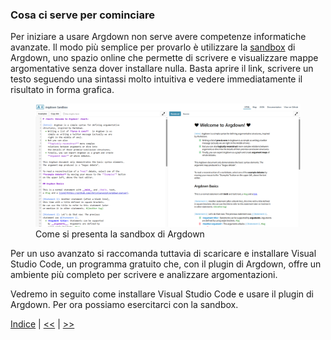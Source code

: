 <link rel="stylesheet" href="../assets/style.css">

### Cosa ci serve per cominciare

Per iniziare a usare Argdown non serve avere competenze informatiche avanzate. Il modo più semplice per provarlo è utilizzare la [sandbox](https://argdown.org/sandbox/html) di Argdown, uno spazio online che permette di scrivere e visualizzare mappe argomentative senza dover installare nulla. Basta aprire il link, scrivere un testo seguendo una sintassi molto intuitiva e vedere immediatamente il risultato in forma grafica.


<figure>
    <img src="sandbox.PNG" alt="Sandbox">
    <figcaption>Come si presenta la sandbox di Argdown</figcaption>
</figure>

Per un uso avanzato si raccomanda tuttavia di scaricare e installare Visual Studio Code, un programma gratuito che, con il plugin di Argdown, offre un ambiente più completo per scrivere e analizzare argomentazioni.  

Vedremo in seguito come installare Visual Studio Code e usare il plugin di Argdown. Per ora possiamo esercitarci con la sandbox.

<p></p>

[Indice](index.md) | [<<](introduzione.md) | [>>](dichiarazioni.md)
